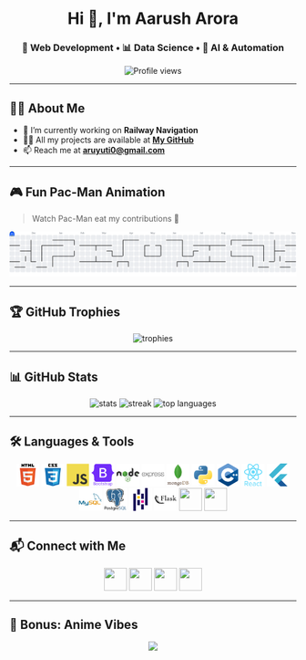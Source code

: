 <!-- Profile Header -->
<h1 align="center">Hi 👋, I'm Aarush Arora</h1>
<h3 align="center">🚀 Web Development • 📊 Data Science • 🤖 AI & Automation</h3>

<!-- Profile Views -->
<p align="center">
  <img src="https://komarev.com/ghpvc/?username=aarusharora21&label=Profile%20Views&color=0e75b6&style=flat" alt="Profile views" />
</p>

---

## 🧑‍💻 About Me

- 🔭 I’m currently working on **Railway Navigation**  
- 👨‍💻 All my projects are available at [**My GitHub**](https://github.com/AarushArora21)  
- 📫 Reach me at **aruyuti0@gmail.com**  

---

## 🎮 Fun Pac-Man Animation
> Watch Pac-Man eat my contributions 🍒  
<img src="https://github.com/AarushArora21/AarushArora21/raw/output/pacman-contribution-graph.svg" alt="Pac-Man animation" />

---

## 🏆 GitHub Trophies
<p align="center">
  <img src="https://github-profile-trophy.vercel.app/?username=aarusharora21&theme=tokyonight&no-frame=false&no-bg=false&margin-w=5" alt="trophies" />
</p>

---

## 📊 GitHub Stats
<p align="center">
  <img src="https://github-readme-stats.vercel.app/api?username=aarusharora21&show_icons=true&theme=tokyonight" alt="stats" />
  <img src="https://github-readme-streak-stats.herokuapp.com/?user=aarusharora21&theme=tokyonight" alt="streak" />
  <img src="https://github-readme-stats.vercel.app/api/top-langs?username=aarusharora21&show_icons=true&locale=en&layout=compact&theme=tokyonight" alt="top languages" />
</p>

---

## 🛠 Languages & Tools
<p align="center">
  <!-- Row 1 -->
  <img src="https://raw.githubusercontent.com/devicons/devicon/master/icons/html5/html5-original-wordmark.svg" width="40" height="40"/>
  <img src="https://raw.githubusercontent.com/devicons/devicon/master/icons/css3/css3-original-wordmark.svg" width="40" height="40"/>
  <img src="https://raw.githubusercontent.com/devicons/devicon/master/icons/javascript/javascript-original.svg" width="40" height="40"/>
  <img src="https://raw.githubusercontent.com/devicons/devicon/master/icons/bootstrap/bootstrap-plain-wordmark.svg" width="40" height="40"/>
  <img src="https://raw.githubusercontent.com/devicons/devicon/master/icons/nodejs/nodejs-original-wordmark.svg" width="40" height="40"/>
  <img src="https://raw.githubusercontent.com/devicons/devicon/master/icons/express/express-original-wordmark.svg" width="40" height="40"/>
  <img src="https://raw.githubusercontent.com/devicons/devicon/master/icons/mongodb/mongodb-original-wordmark.svg" width="40" height="40"/>
  
  <!-- Row 2 -->
  <img src="https://raw.githubusercontent.com/devicons/devicon/master/icons/python/python-original.svg" width="40" height="40"/>
  <img src="https://raw.githubusercontent.com/devicons/devicon/master/icons/cplusplus/cplusplus-original.svg" width="40" height="40"/>
  <img src="https://raw.githubusercontent.com/devicons/devicon/master/icons/react/react-original-wordmark.svg" width="40" height="40"/>
  <img src="https://raw.githubusercontent.com/devicons/devicon/master/icons/flutter/flutter-original.svg" width="40" height="40"/>
  <img src="https://raw.githubusercontent.com/devicons/devicon/master/icons/mysql/mysql-original-wordmark.svg" width="40" height="40"/>
  <img src="https://raw.githubusercontent.com/devicons/devicon/master/icons/postgresql/postgresql-original-wordmark.svg" width="40" height="40"/>
  <img src="https://raw.githubusercontent.com/devicons/devicon/master/icons/pandas/pandas-original.svg" width="40" height="40"/>
  
  <!-- Row 3 -->
  <img src="https://raw.githubusercontent.com/devicons/devicon/master/icons/flask/flask-original-wordmark.svg" width="40" height="40"/>
  <img src="https://www.vectorlogo.zone/logos/getpostman/getpostman-icon.svg" width="40" height="40"/>
  <img src="https://www.vectorlogo.zone/logos/git-scm/git-scm-icon.svg" width="40" height="40"/>
</p>

---

## 📬 Connect with Me
<p align="center">
  <a href="https://linkedin.com/in/aarush-arora21"><img src="https://raw.githubusercontent.com/rahuldkjain/github-profile-readme-generator/master/src/images/icons/Social/linked-in-alt.svg" width="40" height="40"/></a>
  <a href="mailto:aruyuti0@gmail.com"><img src="https://upload.wikimedia.org/wikipedia/commons/7/7e/Gmail_icon_%282020%29.svg" width="40" height="40"/></a>
  <a href="https://instagram.com/aarush_arora_23811"><img src="https://raw.githubusercontent.com/rahuldkjain/github-profile-readme-generator/master/src/images/icons/Social/instagram.svg" width="40" height="40"/></a>
  <a href="https://www.leetcode.com/aarush_arora"><img src="https://raw.githubusercontent.com/rahuldkjain/github-profile-readme-generator/master/src/images/icons/Social/leet-code.svg" width="40" height="40"/></a>
</p>

---

## 🎯 Bonus: Anime Vibes
<p align="center">
  <img src="https://media.tenor.com/0glt7z9H4XQAAAAd/itadori-yuji.gif" width="300" />
</p>
